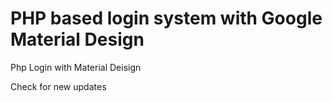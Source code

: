 # PHP based login system with Google Material Design
Php Login with Material Deisign

Check for new updates
